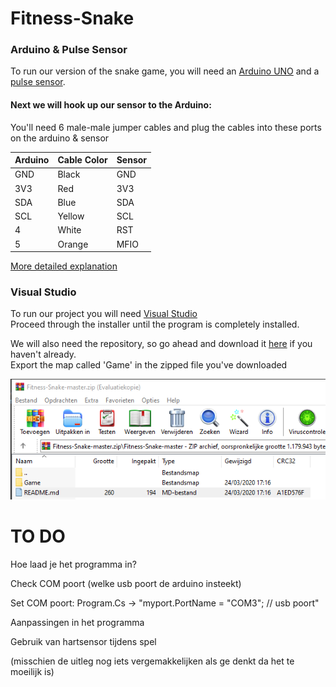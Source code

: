 # Fitness-Snake

### Arduino & Pulse Sensor

To run our version of the snake game, you will need an [Arduino UNO](https://store.arduino.cc/arduino-uno-rev3) and a [pulse sensor](https://learn.sparkfun.com/tutorials/sparkfun-pulse-oximeter-and-heart-rate-monitor-hookup-guide).

#### Next we will hook up our sensor to the Arduino:
You'll need 6 male-male jumper cables and plug the cables into these ports on the arduino & sensor

| Arduino | Cable Color  | Sensor |
|---------|--------|------|
| GND     | Black  | GND  |
| 3V3     | Red   | 3V3  |
| SDA     | Blue  | SDA  |
| SCL     | Yellow   | SCL  |
| 4       | White    | RST  |
| 5       | Orange | MFIO |

[More detailed explanation](https://github.com/aliekens/pulse_sensor_tutorial)


### Visual Studio

To run our project you will need [Visual Studio](https://visualstudio.microsoft.com/downloads/)<br/>
Proceed through the installer until the program is completely installed.</br>

We will also need the repository, so go ahead and download it [here](https://github.com/Nickvdb99/Fitness-Snake) if you haven't already.  
Export the map called 'Game' in the zipped file you've downloaded

![Map](Images/GameMap.PNG)




# TO DO
Hoe laad je het programma in?

Check COM poort (welke usb poort de arduino insteekt)

Set COM poort: Program.Cs -> "myport.PortName = "COM3"; // usb poort"

Aanpassingen in het programma

Gebruik van hartsensor tijdens spel

(misschien de uitleg nog iets vergemakkelijken als ge denkt da het te moeilijk is)
